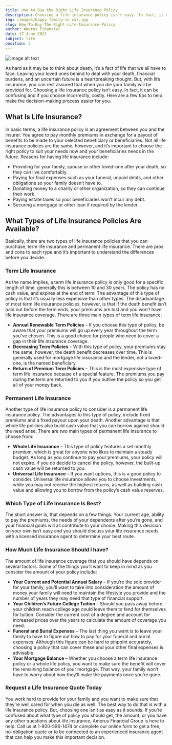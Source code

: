 ```yaml
---
title: How to Buy the Right Life Insurance Policy
description: Choosing a life insurance policy isn’t easy. In fact, it can be confusing and if you choose incorrectly, costly
img: /images/happy-family-in-car.jpg
slug: How-To-Buy-The-Right-Life-Insurance-Policy
author: Amerus Financial
date: 17 June 2021
subject: life
position: 2
---
```


![image alt text](/images/happy-family-in-car.jpg)

As hard as it may be to think about death, it’s a fact of life that we all have to face. Leaving your loved ones behind to deal with your death, financial burdens, and an uncertain future is a heartbreaking thought. But, with life insurance, you can rest assured that when you die your family will be provided for. Choosing a life insurance policy isn’t easy. In fact, it can be confusing and if you choose incorrectly, costly. Here are a few tips to help make the decision-making process easier for you.

## What Is Life Insurance?

In basic terms, a life insurance policy is an agreement between you and the insurer. You agree to pay monthly premiums in exchange for a payout of benefits to be made to your selected beneficiary or beneficiaries. Not all life insurance policies are the same, however, and it’s important to choose the right policy to suit your needs now and your beneficiaries needs in the future. Reasons for having life insurance include:

- Providing for your family, spouse or other loved-one after your death, so they can live comfortably.
- Paying for final expenses such as your funeral, unpaid debts, and other obligations so your family doesn’t have to.
- Donating money to a charity or other organization, so they can continue their work.
- Paying estate taxes so your beneficiaries won’t incur any debt.
- Securing a mortgage or other loan if required by the lender.

## What Types of Life Insurance Policies Are Available?

Basically, there are two types of life insurance policies that you can purchase, term life insurance and permanent life insurance. There are pros and cons to each type and it’s important to understand the differences before you decide.

### Term Life Insurance

As the name implies, a term life insurance policy is only good for a specific length of time, generally this is between 10 and 30 years. The policy has no cash value, and expires at the end of term. The advantage of this type of policy is that it’s usually less expensive than other types. The disadvantage of most term life insurance policies, however, is that if the death benefit isn’t paid out before the term ends, your premiums are lost and you won’t have life insurance coverage. There are three main types of term life insurance:

- **Annual Renewable Term Policies** – If you choose this type of policy, be aware that your premiums will go up every year throughout the term you’ve chosen. This is a good choice for people who need to cover a gap in their life insurance coverage.
- **Decreasing Term Policies** – With this type of policy, your premiums stay the same, however, the death benefit decreases over time. This is generally used for mortgage life insurance and the lender, not a loved-one, is the named beneficiary.
- **Return of Premium Term Policies** – This is the most expensive type of term life insurance because of a special feature. The premiums you pay during the term are returned to you if you outlive the policy so you get all of your money back.

### Permanent Life Insurance

Another type of life insurance policy to consider is a permanent life insurance policy. The advantages to this type of policy, include fixed premiums and a fixed payout upon your death. Another advantage is that whole life policies also build cash value that you can borrow against should the need arise. There are two main types of permanent life insurance to choose from:

- **Whole Life Insurance** – This type of policy features a set monthly premium, which is great for anyone who likes to maintain a steady budget. As long as you continue to pay your premiums, your policy will not expire. If you do decide to cancel the policy, however, the built-up cash value will be returned to you.
- **Universal Life Insurance** – If you want options, this is a good policy to consider. Universal life insurance allows you to choose investments, while you may not receive the highest returns, as well as building cash value and allowing you to borrow from the policy’s cash value reserves.

### Which Type of Life Insurance Is Best?

The short answer is, that depends on a few things. Your current age, ability to pay the premiums, the needs of your dependents after you’re gone, and your financial goals will all contribute to your choice. Making this decision on your own isn’t easy and you should discuss your life insurance needs with a licensed insurance agent to determine your best route.

### How Much Life Insurance Should I have?

The amount of life insurance coverage that you should have depends on several factors. Some of the things you’ll want to keep in mind as you consider the amount of your policy include:

- **Your Current and Potential Annual Salary** – If you’re the sole provider for your family, you’ll want to take into consideration the amount of money your family will need to maintain the lifestyle you provide and the number of years they may need that type of financial support.
- **Your Children’s Future College Tuition** – Should you pass away before your children reach college age could leave them to fend for themselves for tuition. Consider the current cost of a degree and account for increased prices over the years to calculate the amount of coverage you need.
- **Funeral and Burial Expenses** – The last thing you want is to leave your family to have to figure out how to pay for your funeral and burial expenses. Although this figure can be hard to pinpoint accurately, choosing a policy that can cover these and your other final expenses is advisable.
- **Your Mortgage Balance** – Whether you choose a term life insurance policy or a whole life policy, you want to make sure the benefit will cover the remaining balance of your mortgage. That way, your family won’t have to worry about how they’ll make the payments once you’re gone.

### Request a Life Insurance Quote Today

You work hard to provide for your family and you want to make sure that they’re well cared for when you die as well. The best way to do that is with a life insurance policy. But, choosing one isn’t as easy as it sounds. If you’re confused about what type of policy you should get, the amount, or you have any other questions about life insurance, Amerus Financial Group is here to help. Call us at 1-800-596-1474 or complete our online form to get a free, no-obligation quote or to be connected to an experienced insurance agent that can help you make this important decision.
